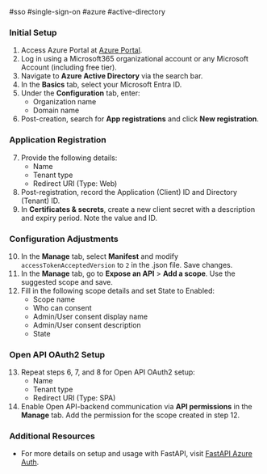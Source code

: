 #sso #single-sign-on #azure #active-directory
### Initial Setup

1. Access Azure Portal at [Azure Portal](https://portal.azure.com/).
2. Log in using a Microsoft365 organizational account or any Microsoft Account (including free tier).
3. Navigate to **Azure Active Directory** via the search bar.
4. In the **Basics** tab, select your Microsoft Entra ID.
5. Under the **Configuration** tab, enter:
   - Organization name
   - Domain name
6. Post-creation, search for **App registrations** and click **New registration**.

### Application Registration

7. Provide the following details:
   - Name
   - Tenant type
   - Redirect URI (Type: Web)
8. Post-registration, record the Application (Client) ID and Directory (Tenant) ID.
9. In **Certificates & secrets**, create a new client secret with a description and expiry period. Note the value and ID.

### Configuration Adjustments

10. In the **Manage** tab, select **Manifest** and modify `accessTokenAcceptedVersion` to `2` in the .json file. Save changes.
11. In the **Manage** tab, go to **Expose an API** > **Add a scope**. Use the suggested scope and save.
12. Fill in the following scope details and set State to Enabled:
    - Scope name
    - Who can consent
    - Admin/User consent display name
    - Admin/User consent description
    - State

### Open API OAuth2 Setup

13. Repeat steps 6, 7, and 8 for Open API OAuth2 setup:
    - Name
    - Tenant type
    - Redirect URI (Type: SPA)
14. Enable Open API-backend communication via **API permissions** in the **Manage** tab. Add the permission for the scope created in step 12.

### Additional Resources

- For more details on setup and usage with FastAPI, visit [FastAPI Azure Auth](https://intility.github.io/fastapi-azure-auth/single-tenant/azure_setup).
